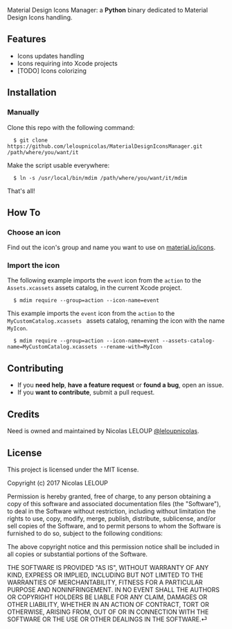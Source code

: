 Material Design Icons Manager: a **Python** binary dedicated to Material Design Icons handling.

## Features
- Icons updates handling
- Icons requiring into Xcode projects
- [TODO] Icons colorizing


## Installation

### Manually

Clone this repo with the following command:

```
  $ git clone https://github.com/leloupnicolas/MaterialDesignIconsManager.git /path/where/you/want/it
```

Make the script usable everywhere:

```
  $ ln -s /usr/local/bin/mdim /path/where/you/want/it/mdim
```

That's all!

## How To

### Choose an icon

Find out the icon's group and name you want to use on [material.io/icons](https://material.io/icons/).

### Import the icon
The following example imports the `event` icon from the `action` to the `Assets.xcassets` assets catalog, in the current Xcode project.

```
  $ mdim require --group=action --icon-name=event
```

This example imports the `event` icon from the `action` to the `MyCustomCatalog.xcassets ` assets catalog, renaming the icon with the name `MyIcon`.

```
  $ mdim require --group=action --icon-name=event --assets-catalog-name=MyCustomCatalog.xcassets --rename-with=MyIcon
```

## Contributing

- If you **need help**, **have a feature request** or **found a bug**, open an issue.
- If you **want to contribute**, submit a pull request.


## Credits

Need is owned and maintained by Nicolas LELOUP [@leloupnicolas](https://twitter.com/leloupnicolas).


## License

This project is licensed under the MIT license.

Copyright (c) 2017 Nicolas LELOUP

Permission is hereby granted, free of charge, to any person obtaining a copy
of this software and associated documentation files (the "Software"), to deal
in the Software without restriction, including without limitation the rights
to use, copy, modify, merge, publish, distribute, sublicense, and/or sell
copies of the Software, and to permit persons to whom the Software is
furnished to do so, subject to the following conditions:

The above copyright notice and this permission notice shall be included in
all copies or substantial portions of the Software.

THE SOFTWARE IS PROVIDED "AS IS", WITHOUT WARRANTY OF ANY KIND, EXPRESS OR
IMPLIED, INCLUDING BUT NOT LIMITED TO THE WARRANTIES OF MERCHANTABILITY,
FITNESS FOR A PARTICULAR PURPOSE AND NONINFRINGEMENT. IN NO EVENT SHALL THE
AUTHORS OR COPYRIGHT HOLDERS BE LIABLE FOR ANY CLAIM, DAMAGES OR OTHER
LIABILITY, WHETHER IN AN ACTION OF CONTRACT, TORT OR OTHERWISE, ARISING FROM,
OUT OF OR IN CONNECTION WITH THE SOFTWARE OR THE USE OR OTHER DEALINGS IN
THE SOFTWARE.⏎    